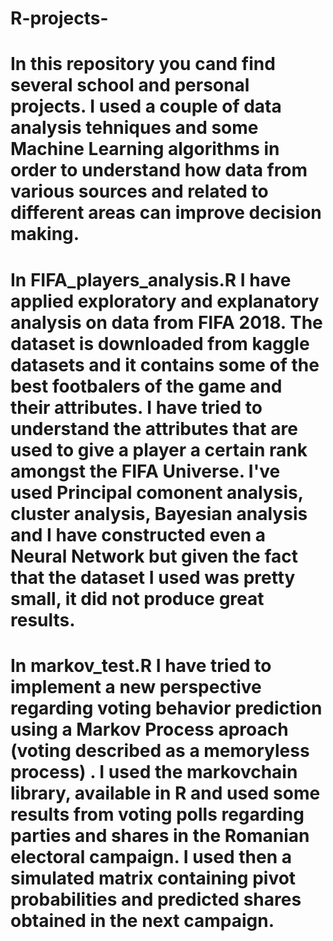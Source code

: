 # R-projects-

# In this repository you cand find several school and personal projects. I used a couple of data analysis tehniques and some Machine Learning algorithms in order to understand how data from various sources and related to different areas can improve decision making.

# In FIFA_players_analysis.R I have applied exploratory and explanatory analysis on data from FIFA 2018. The dataset is downloaded from kaggle datasets and it contains some of the best footbalers of the game and their attributes. I have tried to understand the attributes that are used to give a player a certain rank amongst the FIFA Universe. I've used Principal comonent analysis, cluster analysis, Bayesian analysis and I have constructed even a Neural Network but given the fact that the dataset I used was pretty small, it did not produce great results.  

# In markov_test.R I have tried to implement a new perspective regarding voting behavior prediction using a Markov Process aproach (voting described as a memoryless process) . I used the markovchain library, available in R and used some results from voting polls regarding parties and shares in the Romanian electoral campaign. I used then a simulated matrix containing pivot probabilities and predicted shares obtained in the next campaign.
